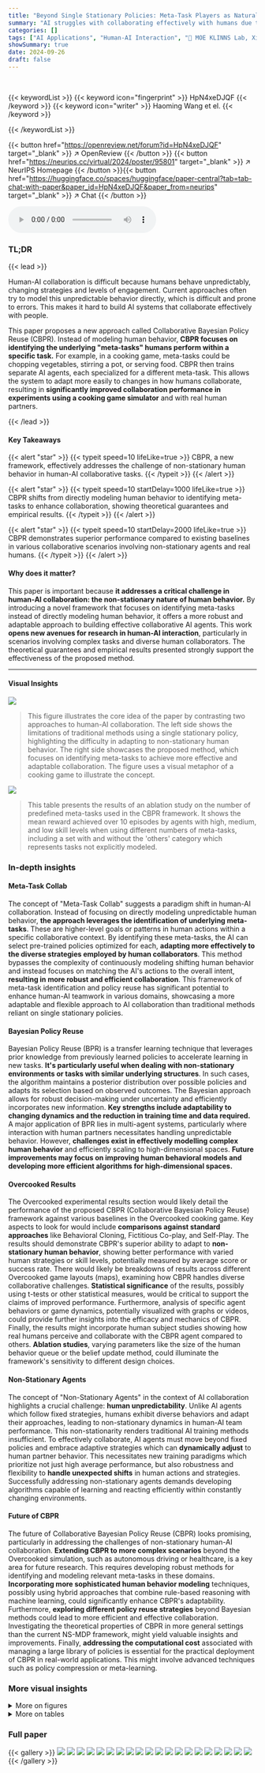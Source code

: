 ```yaml
---
title: "Beyond Single Stationary Policies: Meta-Task Players as Naturally Superior Collaborators"
summary: "AI struggles with collaborating effectively with humans due to unpredictable human behavior.  This paper introduces Collaborative Bayesian Policy Reuse (CBPR), a novel framework that leverages meta-ta..."
categories: []
tags: ["AI Applications", "Human-AI Interaction", "🏢 MOE KLINNS Lab, Xi'an Jiaotong University",]
showSummary: true
date: 2024-09-26
draft: false
---
```


<br>

{{< keywordList >}}
{{< keyword icon="fingerprint" >}} HpN4xeDJQF {{< /keyword >}}
{{< keyword icon="writer" >}} Haoming Wang et el. {{< /keyword >}}
 
{{< /keywordList >}}

{{< button href="https://openreview.net/forum?id=HpN4xeDJQF" target="_blank" >}}
↗ OpenReview
{{< /button >}}
{{< button href="https://neurips.cc/virtual/2024/poster/95801" target="_blank" >}}
↗ NeurIPS Homepage
{{< /button >}}{{< button href="https://huggingface.co/spaces/huggingface/paper-central?tab=tab-chat-with-paper&paper_id=HpN4xeDJQF&paper_from=neurips" target="_blank" >}}
↗ Chat
{{< /button >}}



<audio controls>
    <source src="https://ai-paper-reviewer.com/HpN4xeDJQF/podcast.wav" type="audio/wav">
    Your browser does not support the audio element.
</audio>


### TL;DR


{{< lead >}}

Human-AI collaboration is difficult because humans behave unpredictably, changing strategies and levels of engagement. Current approaches often try to model this unpredictable behavior directly, which is difficult and prone to errors.  This makes it hard to build AI systems that collaborate effectively with people.



This paper proposes a new approach called Collaborative Bayesian Policy Reuse (CBPR). Instead of modeling human behavior, **CBPR focuses on identifying the underlying "meta-tasks" humans perform within a specific task.** For example, in a cooking game, meta-tasks could be chopping vegetables, stirring a pot, or serving food. CBPR then trains separate AI agents, each specialized for a different meta-task. This allows the system to adapt more easily to changes in how humans collaborate, resulting in **significantly improved collaboration performance in experiments using a cooking game simulator** and with real human partners.

{{< /lead >}}


#### Key Takeaways

{{< alert "star" >}}
{{< typeit speed=10 lifeLike=true >}} CBPR, a new framework, effectively addresses the challenge of non-stationary human behavior in human-AI collaborative tasks. {{< /typeit >}}
{{< /alert >}}

{{< alert "star" >}}
{{< typeit speed=10 startDelay=1000 lifeLike=true >}} CBPR shifts from directly modeling human behavior to identifying meta-tasks to enhance collaboration, showing theoretical guarantees and empirical results. {{< /typeit >}}
{{< /alert >}}

{{< alert "star" >}}
{{< typeit speed=10 startDelay=2000 lifeLike=true >}} CBPR demonstrates superior performance compared to existing baselines in various collaborative scenarios involving non-stationary agents and real humans. {{< /typeit >}}
{{< /alert >}}

#### Why does it matter?
This paper is important because **it addresses a critical challenge in human-AI collaboration: the non-stationary nature of human behavior.**  By introducing a novel framework that focuses on identifying meta-tasks instead of directly modeling human behavior, it offers a more robust and adaptable approach to building effective collaborative AI agents. This work **opens new avenues for research in human-AI interaction**, particularly in scenarios involving complex tasks and diverse human collaborators.  The theoretical guarantees and empirical results presented strongly support the effectiveness of the proposed method.

------
#### Visual Insights



![](https://ai-paper-reviewer.com/HpN4xeDJQF/figures_1_1.jpg)

> This figure illustrates the core idea of the paper by contrasting two approaches to human-AI collaboration. The left side shows the limitations of traditional methods using a single stationary policy, highlighting the difficulty in adapting to non-stationary human behavior. The right side showcases the proposed method, which focuses on identifying meta-tasks to achieve more effective and adaptable collaboration.  The figure uses a visual metaphor of a cooking game to illustrate the concept.





![](https://ai-paper-reviewer.com/HpN4xeDJQF/tables_8_1.jpg)

> This table presents the results of an ablation study on the number of predefined meta-tasks used in the CBPR framework. It shows the mean reward achieved over 10 episodes by agents with high, medium, and low skill levels when using different numbers of meta-tasks, including a set with and without the 'others' category which represents tasks not explicitly modeled.





### In-depth insights


#### Meta-Task Collab
The concept of "Meta-Task Collab" suggests a paradigm shift in human-AI collaboration.  Instead of focusing on directly modeling unpredictable human behavior, **the approach leverages the identification of underlying meta-tasks**.  These are higher-level goals or patterns in human actions within a specific collaborative context. By identifying these meta-tasks, the AI can select pre-trained policies optimized for each, **adapting more effectively to the diverse strategies employed by human collaborators**.  This method bypasses the complexity of continuously modeling shifting human behavior and instead focuses on matching the AI's actions to the overall intent, **resulting in more robust and efficient collaboration**. This framework of meta-task identification and policy reuse has significant potential to enhance human-AI teamwork in various domains, showcasing a more adaptable and flexible approach to AI collaboration than traditional methods reliant on single stationary policies.

#### Bayesian Policy Reuse
Bayesian Policy Reuse (BPR) is a transfer learning technique that leverages prior knowledge from previously learned policies to accelerate learning in new tasks.  **It's particularly useful when dealing with non-stationary environments or tasks with similar underlying structures**. In such cases, the algorithm maintains a posterior distribution over possible policies and adapts its selection based on observed outcomes. The Bayesian approach allows for robust decision-making under uncertainty and efficiently incorporates new information.  **Key strengths include adaptability to changing dynamics and the reduction in training time and data required.** A major application of BPR lies in multi-agent systems, particularly where interaction with human partners necessitates handling unpredictable behavior.  However, **challenges exist in effectively modelling complex human behavior** and efficiently scaling to high-dimensional spaces.  **Future improvements may focus on improving human behavioral models and developing more efficient algorithms for high-dimensional spaces.**

#### Overcooked Results
The Overcooked experimental results section would likely detail the performance of the proposed CBPR (Collaborative Bayesian Policy Reuse) framework against various baselines in the Overcooked cooking game.  Key aspects to look for would include **comparisons against standard approaches** like Behavioral Cloning, Fictitious Co-play, and Self-Play.  The results should demonstrate CBPR's superior ability to adapt to **non-stationary human behavior**, showing better performance with varied human strategies or skill levels, potentially measured by average score or success rate.  There would likely be breakdowns of results across different Overcooked game layouts (maps), examining how CBPR handles diverse collaborative challenges.  **Statistical significance** of the results, possibly using t-tests or other statistical measures, would be critical to support the claims of improved performance.  Furthermore, analysis of specific agent behaviors or game dynamics, potentially visualized with graphs or videos, could provide further insights into the efficacy and mechanics of CBPR.  Finally, the results might incorporate human subject studies showing how real humans perceive and collaborate with the CBPR agent compared to others.  **Ablation studies**, varying parameters like the size of the human behavior queue or the belief update method, could illuminate the framework's sensitivity to different design choices.

#### Non-Stationary Agents
The concept of "Non-Stationary Agents" in the context of AI collaboration highlights a crucial challenge: **human unpredictability**. Unlike AI agents which follow fixed strategies, humans exhibit diverse behaviors and adapt their approaches, leading to non-stationary dynamics in human-AI team performance.  This non-stationarity renders traditional AI training methods insufficient.  To effectively collaborate, AI agents must move beyond fixed policies and embrace adaptive strategies which can **dynamically adjust** to human partner behavior.  This necessitates new training paradigms which prioritize not just high average performance, but also robustness and flexibility to **handle unexpected shifts** in human actions and strategies.  Successfully addressing non-stationary agents demands developing algorithms capable of learning and reacting efficiently within constantly changing environments.

#### Future of CBPR
The future of Collaborative Bayesian Policy Reuse (CBPR) looks promising, particularly in addressing the challenges of non-stationary human-AI collaboration.  **Extending CBPR to more complex scenarios** beyond the Overcooked simulation, such as autonomous driving or healthcare, is a key area for future research. This requires developing robust methods for identifying and modeling relevant meta-tasks in these domains.  **Incorporating more sophisticated human behavior modeling** techniques, possibly using hybrid approaches that combine rule-based reasoning with machine learning, could significantly enhance CBPR's adaptability.  Furthermore, **exploring different policy reuse strategies** beyond Bayesian methods could lead to more efficient and effective collaboration.  Investigating the theoretical properties of CBPR in more general settings than the current NS-MDP framework, might yield valuable insights and improvements. Finally, **addressing the computational cost** associated with managing a large library of policies is essential for the practical deployment of CBPR in real-world applications.  This might involve advanced techniques such as policy compression or meta-learning.


### More visual insights

<details>
<summary>More on figures
</summary>


![](https://ai-paper-reviewer.com/HpN4xeDJQF/figures_3_1.jpg)

> The figure illustrates the CBPR (Collaborative Bayesian Policy Reuse) framework, divided into offline and online phases.  The offline phase involves building a meta-task library, training AI policies for each meta-task, and creating a performance model. The online phase shows the real-time collaboration process: (a) human action data is collected, (b) the current meta-task is inferred, (c) the optimal AI policy is selected based on the performance model and inferred meta-task, and (d) the AI takes action accordingly.


![](https://ai-paper-reviewer.com/HpN4xeDJQF/figures_6_1.jpg)

> This figure compares the performance of CBPR against three baselines (BCP, FCP, and SP) across four different Overcooked game layouts.  The agents' rule-based policies are switched every episode to simulate non-stationary human behavior.  CBPR consistently outperforms the baselines, demonstrating its ability to adapt to dynamic changes in partner strategies. The shaded areas represent the standard deviation across five different random seeds, indicating the consistency of the results.


![](https://ai-paper-reviewer.com/HpN4xeDJQF/figures_7_1.jpg)

> This figure shows the mean episodic rewards achieved by CBPR and three baseline methods (BCP, FCP, and SP) when collaborating with partners of varying skill levels (low, medium, and high) across four different Overcooked game layouts.  Error bars represent the 95% confidence intervals.  The results demonstrate CBPR's superior performance, particularly when working with lower-skilled partners. The performance difference is less pronounced in layouts where agents' movements are not hindered by each other (Asymmetric Advantage and Soup Coordination).


![](https://ai-paper-reviewer.com/HpN4xeDJQF/figures_7_2.jpg)

> This figure compares the performance of CBPR against three baselines (BCP, FCP, and SP) when collaborating with partners of varying skill levels (low, medium, and high).  The box plots show the distribution of episodic rewards across four different game layouts (Cramped Room, Coordination Ring, Asymmetric Advantages, and Soup Coordination).  Error bars represent 95% confidence intervals.  The results demonstrate CBPR's superior performance in most cases, especially when collaborating with lower-skilled partners.


![](https://ai-paper-reviewer.com/HpN4xeDJQF/figures_8_1.jpg)

> This figure shows a case study comparing the performance of CBPR, FCP, and BCP agents in a collaborative cooking scenario. The figure highlights the adaptive behavior of the CBPR agent, its ability to adjust its actions based on the human partner's actions, and the contrasting rigid and less effective approaches of the FCP and BCP agents.


![](https://ai-paper-reviewer.com/HpN4xeDJQF/figures_9_1.jpg)

> This figure shows the ablation study on the length of the human behavior queue (l) in the CBPR algorithm. It compares the performance across three different layouts (Coordination Ring, Asymmetric Advantage, and Soup Coordination) with varying queue lengths (l=5, l=10, l=20, l=50) and skill levels (Low, Medium, High).  The error bars represent the 95% confidence intervals.  The results illustrate the effect of the length of the queue on the algorithm's ability to learn and adapt to the varying behaviors of human partners.


![](https://ai-paper-reviewer.com/HpN4xeDJQF/figures_14_1.jpg)

> This figure shows the four different game layouts used in the Overcooked experiments.  Each layout presents a unique set of challenges in terms of kitchen layout and ingredient placement, requiring varying levels of teamwork and coordination between players.  The image highlights the differences in starting positions, ingredient locations, and the overall flow of the kitchen in each environment.  It also shows the reward structure and cooking time differences among the layouts.


![](https://ai-paper-reviewer.com/HpN4xeDJQF/figures_17_1.jpg)

> This figure shows the training curves for Behavior Cloning Play (BCP) agents across different Overcooked game layouts.  The x-axis represents the number of environment steps during training, and the y-axis represents the mean episodic reward.  Each line represents a different game layout, and the shaded region shows the standard deviation across five random seeds. The caption notes that direct reward comparison across layouts is inappropriate due to varying difficulty levels.


![](https://ai-paper-reviewer.com/HpN4xeDJQF/figures_17_2.jpg)

> This figure shows the training curves for Behavior Cloning Play (BCP) agents across four different Overcooked game layouts. The curves represent the average episodic reward over training time, and the shaded area represents the standard deviation across five different random seeds.  The caption notes that direct comparison of reward values between layouts isn't appropriate due to varying difficulty levels in each layout.


![](https://ai-paper-reviewer.com/HpN4xeDJQF/figures_18_1.jpg)

> This figure shows the training curves for Behavior Cloning Play (BCP) agents across five different random seeds for four different Overcooked game layouts. The shaded area represents the standard deviation of the performance. The caption notes that direct reward comparison across different layouts is not appropriate because task difficulty varies.


![](https://ai-paper-reviewer.com/HpN4xeDJQF/figures_18_2.jpg)

> This figure compares the performance of CBPR against three baselines (BCP, FCP, and SP) across four different game layouts in Overcooked.  The agents' performance is evaluated over 50 episodes, where the rule-based policies of the partners switch every episode.  The shaded areas represent the standard deviation calculated across five different random seeds.  CBPR consistently outperforms the baselines, demonstrating its adaptability to non-stationary human partners.


![](https://ai-paper-reviewer.com/HpN4xeDJQF/figures_18_3.jpg)

> This figure compares the performance of CBPR against three baselines (BCP, FCP, and SP) across four different Overcooked game layouts.  The agents' policies switch every episode.  CBPR consistently outperforms the baselines, showcasing its superior adaptability to non-stationary human dynamics.  The shaded areas represent standard deviations, calculated from five random seeds, indicating the variability in performance.


![](https://ai-paper-reviewer.com/HpN4xeDJQF/figures_18_4.jpg)

> This figure compares the performance of CBPR against three baselines (BCP, FCP, and SP) across four different game layouts in Overcooked when collaborators switch their rule-based policies every episode.  The y-axis represents the mean episode reward, and the x-axis represents the number of episodes. The shaded areas represent the standard deviation calculated from five random seeds.  The results show that CBPR consistently outperforms the baselines, highlighting its ability to adapt to non-stationary human dynamics.


![](https://ai-paper-reviewer.com/HpN4xeDJQF/figures_19_1.jpg)

> This figure shows the impact of varying the weight (rho) of the inter-episodic belief on the performance of different agents (CBPR, BCP, FCP, and SP) across three Overcooked game layouts (Coordination Ring, Asymmetric Advantage, and Soup Coordination).  The results are presented for agents with low, medium, and high skill levels. Each bar represents the mean episodic reward, and the error bars indicate the 95% confidence interval.  The results help in understanding how the balance between inter-episodic and intra-episodic belief affects collaboration.


![](https://ai-paper-reviewer.com/HpN4xeDJQF/figures_19_2.jpg)

> This figure compares the performance of CBPR against three baselines (BCP, FCP, and SP) when collaborating with partners of varying skill levels (low, medium, and high) across four different Overcooked game layouts.  The bar chart shows the mean episode reward for each agent and skill level, with error bars representing 95% confidence intervals. The results demonstrate CBPR's superior performance, particularly when collaborating with lower-skilled partners.  The layouts tested are Cramped Room, Coordination Ring, Asymmetric Advantage, and Soup Coordination.


</details>




<details>
<summary>More on tables
</summary>


![](https://ai-paper-reviewer.com/HpN4xeDJQF/tables_15_1.jpg)
> This table lists the hyperparameters used for the Proximal Policy Optimization (PPO) algorithm in the paper's experiments.  It includes learning rate, entropy coefficient, epsilon, gamma, lambda, batch size, clipping, hidden dimension of the actor and critic neural networks, and the reward shaping horizon.  The parameters were consistent across the different agents (MTP, BCP, FCP, and SP) for fair comparison.

![](https://ai-paper-reviewer.com/HpN4xeDJQF/tables_15_2.jpg)
> This table presents the reward shaping parameters used in the Proximal Policy Optimization (PPO) algorithm.  It shows that placing ingredients in the pot, picking up a dish, and picking up soup are all rewarded.  Picking up soup receives the highest reward, reflecting the importance of successfully completing orders.

![](https://ai-paper-reviewer.com/HpN4xeDJQF/tables_16_1.jpg)
> This table shows the predefined rule-based meta-tasks used in the Overcooked game for four different layouts: Cramped Room, Coordination Ring, Asymmetric Advantage, and Soup Coordination. Each layout has four meta-tasks defined: placing an onion in a pot, delivering soup, placing an onion and delivering soup, and others (for tasks not covered by the first three meta-tasks).  The table serves as a basis for training the meta-task playing (MTP) agents in the Collaborative Bayesian Policy Reuse (CBPR) framework.

</details>




### Full paper

{{< gallery >}}
<img src="https://ai-paper-reviewer.com/HpN4xeDJQF/1.png" class="grid-w50 md:grid-w33 xl:grid-w25" />
<img src="https://ai-paper-reviewer.com/HpN4xeDJQF/2.png" class="grid-w50 md:grid-w33 xl:grid-w25" />
<img src="https://ai-paper-reviewer.com/HpN4xeDJQF/3.png" class="grid-w50 md:grid-w33 xl:grid-w25" />
<img src="https://ai-paper-reviewer.com/HpN4xeDJQF/4.png" class="grid-w50 md:grid-w33 xl:grid-w25" />
<img src="https://ai-paper-reviewer.com/HpN4xeDJQF/5.png" class="grid-w50 md:grid-w33 xl:grid-w25" />
<img src="https://ai-paper-reviewer.com/HpN4xeDJQF/6.png" class="grid-w50 md:grid-w33 xl:grid-w25" />
<img src="https://ai-paper-reviewer.com/HpN4xeDJQF/7.png" class="grid-w50 md:grid-w33 xl:grid-w25" />
<img src="https://ai-paper-reviewer.com/HpN4xeDJQF/8.png" class="grid-w50 md:grid-w33 xl:grid-w25" />
<img src="https://ai-paper-reviewer.com/HpN4xeDJQF/9.png" class="grid-w50 md:grid-w33 xl:grid-w25" />
<img src="https://ai-paper-reviewer.com/HpN4xeDJQF/10.png" class="grid-w50 md:grid-w33 xl:grid-w25" />
<img src="https://ai-paper-reviewer.com/HpN4xeDJQF/11.png" class="grid-w50 md:grid-w33 xl:grid-w25" />
<img src="https://ai-paper-reviewer.com/HpN4xeDJQF/12.png" class="grid-w50 md:grid-w33 xl:grid-w25" />
<img src="https://ai-paper-reviewer.com/HpN4xeDJQF/13.png" class="grid-w50 md:grid-w33 xl:grid-w25" />
<img src="https://ai-paper-reviewer.com/HpN4xeDJQF/14.png" class="grid-w50 md:grid-w33 xl:grid-w25" />
<img src="https://ai-paper-reviewer.com/HpN4xeDJQF/15.png" class="grid-w50 md:grid-w33 xl:grid-w25" />
<img src="https://ai-paper-reviewer.com/HpN4xeDJQF/16.png" class="grid-w50 md:grid-w33 xl:grid-w25" />
<img src="https://ai-paper-reviewer.com/HpN4xeDJQF/17.png" class="grid-w50 md:grid-w33 xl:grid-w25" />
<img src="https://ai-paper-reviewer.com/HpN4xeDJQF/18.png" class="grid-w50 md:grid-w33 xl:grid-w25" />
<img src="https://ai-paper-reviewer.com/HpN4xeDJQF/19.png" class="grid-w50 md:grid-w33 xl:grid-w25" />
<img src="https://ai-paper-reviewer.com/HpN4xeDJQF/20.png" class="grid-w50 md:grid-w33 xl:grid-w25" />
{{< /gallery >}}